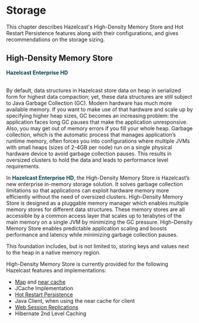 
# Storage

This chapter describes Hazelcast's High-Density Memory Store and Hot Restart Persistence features along with their configurations, and gives recommendations on the storage sizing.

## High-Density Memory Store

<font color="##153F75">**Hazelcast Enterprise HD**</font>
<br></br>

By default, data structures in Hazelcast store data on heap in serialized form for highest data compaction; yet, these data structures are still subject to Java Garbage Collection (GC). Modern hardware has much more available memory. If you want to make use of that hardware and scale up by specifying higher heap sizes, GC becomes an increasing problem: the application faces long GC pauses that make the application unresponsive. Also, you may get out of memory errors if you fill your whole heap. Garbage collection, which is the automatic process that manages application’s runtime memory, often forces you into configurations where multiple JVMs with small heaps (sizes of 2-4GB per node) run on a single physical hardware device to avoid garbage collection pauses. This results in oversized clusters to hold the data and leads to performance level requirements.

In <font color="##153F75">**Hazelcast Enterprise HD**</font>, the High-Density Memory Store is Hazelcast’s new enterprise in-memory storage solution. It solves garbage collection limitations so that applications can exploit hardware memory more efficiently without the need of oversized clusters. High-Density Memory Store is designed as a pluggable memory manager which enables multiple memory stores for different data structures. These memory stores are all accessible by a common access layer that scales up to terabytes of the main memory on a single JVM by minimizing the GC pressure. High-Density Memory Store enables predictable application scaling and boosts performance and latency while minimizing garbage collection pauses.

This foundation includes, but is not limited to, storing keys and values next to the heap in a native memory region.

High-Density Memory Store is currently provided for the following Hazelcast features and implementations:

- [Map](#using-high-density-memory-store-with-map) and [near cache](#using-high-density-memory-store-with-near-cache)
- JCache Implementation
- [Hot Restart Persistence](#hot-restart-persistence)
- Java Client, when using the near cache for client
- [Web Session Replications](#using-high-density-memory-store)
- Hibernate 2nd Level Caching